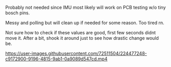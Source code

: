 Probably not needed since IMU most likely will work on PCB testing w/o tiny bosch pins.

Messy and polling but will clean up if needed for some reason. Too tired rn.

Not sure how to check if these values are good, first few seconds didnt move it. After a bit, shook it around just to see how drastic change would be.

https://user-images.githubusercontent.com/72511504/224477248-c9172900-9196-4815-9ab1-0a9089d547cd.mp4


